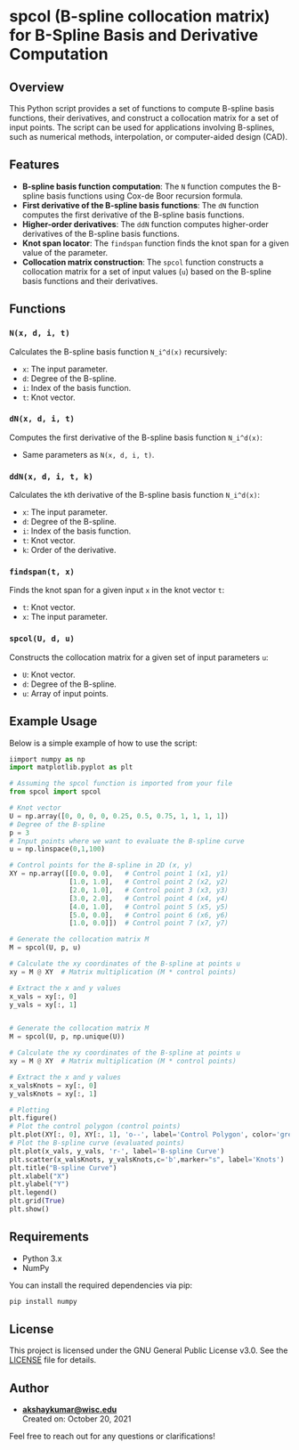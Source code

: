 # spcol (B-spline collocation matrix) for B-Spline Basis and Derivative Computation 

## Overview

This Python script provides a set of functions to compute B-spline basis functions, their derivatives, and construct a collocation matrix for a set of input points. The script can be used for applications involving B-splines, such as numerical methods, interpolation, or computer-aided design (CAD). 

## Features
- **B-spline basis function computation**: The `N` function computes the B-spline basis functions using Cox-de Boor recursion formula.
- **First derivative of the B-spline basis functions**: The `dN` function computes the first derivative of the B-spline basis functions.
- **Higher-order derivatives**: The `ddN` function computes higher-order derivatives of the B-spline basis functions.
- **Knot span locator**: The `findspan` function finds the knot span for a given value of the parameter.
- **Collocation matrix construction**: The `spcol` function constructs a collocation matrix for a set of input values (`u`) based on the B-spline basis functions and their derivatives.

## Functions

### `N(x, d, i, t)`
Calculates the B-spline basis function `N_i^d(x)` recursively:
- `x`: The input parameter.
- `d`: Degree of the B-spline.
- `i`: Index of the basis function.
- `t`: Knot vector.

### `dN(x, d, i, t)`
Computes the first derivative of the B-spline basis function `N_i^d(x)`:
- Same parameters as `N(x, d, i, t)`.

### `ddN(x, d, i, t, k)`
Calculates the `k`th derivative of the B-spline basis function `N_i^d(x)`:
- `x`: The input parameter.
- `d`: Degree of the B-spline.
- `i`: Index of the basis function.
- `t`: Knot vector.
- `k`: Order of the derivative.

### `findspan(t, x)`
Finds the knot span for a given input `x` in the knot vector `t`:
- `t`: Knot vector.
- `x`: The input parameter.

### `spcol(U, d, u)`
Constructs the collocation matrix for a given set of input parameters `u`:
- `U`: Knot vector.
- `d`: Degree of the B-spline.
- `u`: Array of input points.

## Example Usage

Below is a simple example of how to use the script:

```python
iimport numpy as np
import matplotlib.pyplot as plt

# Assuming the spcol function is imported from your file
from spcol import spcol

# Knot vector
U = np.array([0, 0, 0, 0, 0.25, 0.5, 0.75, 1, 1, 1, 1])
# Degree of the B-spline
p = 3
# Input points where we want to evaluate the B-spline curve
u = np.linspace(0,1,100)

# Control points for the B-spline in 2D (x, y)
XY = np.array([[0.0, 0.0],   # Control point 1 (x1, y1)
               [1.0, 1.0],   # Control point 2 (x2, y2)
               [2.0, 1.0],   # Control point 3 (x3, y3)
               [3.0, 2.0],   # Control point 4 (x4, y4)
               [4.0, 1.0],   # Control point 5 (x5, y5)
               [5.0, 0.0],   # Control point 6 (x6, y6)
               [1.0, 0.0]])  # Control point 7 (x7, y7)

# Generate the collocation matrix M
M = spcol(U, p, u)

# Calculate the xy coordinates of the B-spline at points u
xy = M @ XY  # Matrix multiplication (M * control points)

# Extract the x and y values
x_vals = xy[:, 0]
y_vals = xy[:, 1]


# Generate the collocation matrix M
M = spcol(U, p, np.unique(U))

# Calculate the xy coordinates of the B-spline at points u
xy = M @ XY  # Matrix multiplication (M * control points)

# Extract the x and y values
x_valsKnots = xy[:, 0]
y_valsKnots = xy[:, 1]

# Plotting
plt.figure()
# Plot the control polygon (control points)
plt.plot(XY[:, 0], XY[:, 1], 'o--', label='Control Polygon', color='grey')
# Plot the B-spline curve (evaluated points)
plt.plot(x_vals, y_vals, 'r-', label='B-spline Curve')
plt.scatter(x_valsKnots, y_valsKnots,c='b',marker="s", label='Knots')
plt.title("B-spline Curve")
plt.xlabel("X")
plt.ylabel("Y")
plt.legend()
plt.grid(True)
plt.show()
```

## Requirements

- Python 3.x
- NumPy

You can install the required dependencies via pip:

```bash
pip install numpy
```

## License
This project is licensed under the GNU General Public License v3.0. See the [LICENSE](LICENSE) file for details.

## Author

- **akshaykumar@wisc.edu**  
  Created on: October 20, 2021
  
Feel free to reach out for any questions or clarifications!
